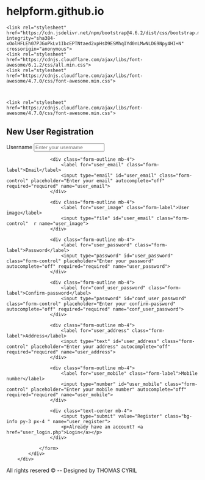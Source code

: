 # helpform.github.io


<!DOCTYPE html>
<html lang="en">
<head>
    <meta charset="UTF-8">
    <meta http-equiv="X-UA-Compatible" content="IE=edge">
    <meta name="viewport" content="width=device-width, initial-scale=1.0">
    <title>Document</title>
    
    <link rel="stylesheet" href="https://cdn.jsdelivr.net/npm/bootstrap@4.6.2/dist/css/bootstrap.min.css" integrity="sha384-xOolHFLEh07PJGoPkLv1IbcEPTNtaed2xpHsD9ESMhqIYd0nLMwNLD69Npy4HI+N" crossorigin="anonymous">
    <link rel="stylesheet" href="https://cdnjs.cloudflare.com/ajax/libs/font-awesome/6.1.2/css/all.min.css">
    <link rel="stylesheet" href="https://cdnjs.cloudflare.com/ajax/libs/font-awesome/4.7.0/css/font-awesome.min.css">

    
    
    <link rel="stylesheet" href="https://cdnjs.cloudflare.com/ajax/libs/font-awesome/4.7.0/css/font-awesome.min.css">
  <link rel="stylesheet" href="https://maxcdn.bootstrapcdn.com/bootstrap/3.4.1/css/bootstrap.min.css">
  <script src="https://ajax.googleapis.com/ajax/libs/jquery/3.6.0/jquery.min.js"></script>
  <script src="https://maxcdn.bootstrapcdn.com/bootstrap/3.4.1/js/bootstrap.min.js"></script>


  <link rel="stylesheet" href="istyle.css">
</head>
<body>

<div class="container-fluid">
        <h2 class="text-center mx-3">New User Registration</h2>
        <div class="row d-flex align-items-center justify-content-center" >
            <div class="col-lg-12 col-xl-6">
                <form action="" method="post" enctype="multipart/form-data">
                    <div class="form-outline mb-4">
                        <label for="user_username" class="form-label">Username</label>
                        <input type="text" id="user_username" class="form-control" placeholder="Enter your username" autocomplete="off" required="required" name="user_username">
                    </div>

                    <div class="form-outline mb-4">
                        <label for="user_email" class="form-label">Email</label>
                        <input type="email" id="user_email" class="form-control" placeholder="Enter your email" autocomplete="off" required="required" name="user_email">
                    </div>

                    <div class="form-outline mb-4">
                        <label for="user_image" class="form-label">User image</label>
                        <input type="file" id="user_email" class="form-control"  r name="user_image">
                    </div>
                    
                    <div class="form-outline mb-4">
                        <label for="user_password" class="form-label">Password</label>
                        <input type="password" id="user_password" class="form-control" placeholder="Enter your password" autocomplete="off" required="required" name="user_password">
                    </div>

                    <div class="form-outline mb-4">
                        <label for="conf_user_password" class="form-label">Confirm-password</label>
                        <input type="password" id="conf_user_password" class="form-control" placeholder="Enter your confirm-password" autocomplete="off" required="required" name="conf_user_password">
                    </div>

                    <div class="form-outline mb-4">
                        <label for="user_address" class="form-label">Address</label>
                        <input type="text" id="user_address" class="form-control" placeholder="Enter your address" autocomplete="off" required="required" name="user_address">
                    </div>

                    <div class="form-outline mb-4">
                        <label for="user_mobile" class="form-label">Mobile number</label>
                        <input type="number" id="user_mobile" class="form-control" placeholder="Enter your mobile number" autocomplete="off" required="required" name="user_mobile">
                    </div>

                    <div class="text-center mb-4">
                        <input type="submit" value="Register" class="bg-info py-3 px-4 " name="user_register">
                        <p>Already have an account? <a href="user_login.php">Login</a></p>
                    </div>

                </form>
            </div>
        </div>
</div>
<div class="bg-info p-3 text-center">
    <p>All rights resered © -- Designed by THOMAS CYRIL</p>
</div>




<script src="https://cdn.jsdelivr.net/npm/jquery@3.5.1/dist/jquery.slim.min.js" integrity="sha384-DfXdz2htPH0lsSSs5nCTpuj/zy4C+OGpamoFVy38MVBnE+IbbVYUew+OrCXaRkfj" crossorigin="anonymous"></script>
<script src="https://cdn.jsdelivr.net/npm/bootstrap@4.6.2/dist/js/bootstrap.bundle.min.js" integrity="sha384-Fy6S3B9q64WdZWQUiU+q4/2Lc9npb8tCaSX9FK7E8HnRr0Jz8D6OP9dO5Vg3Q9ct" crossorigin="anonymous"></script>
</body>
</html>
